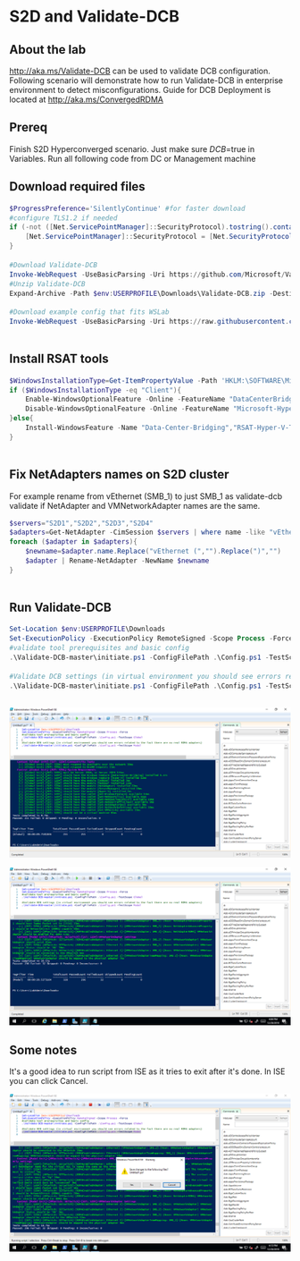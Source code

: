 # S2D and Validate-DCB

## About the lab

http://aka.ms/Validate-DCB can be used to validate DCB configuration. Following scenario will demonstrate how to run Validate-DCB in enterprise environment to detect misconfigurations. Guide for DCB Deployment is located at http://aka.ms/ConvergedRDMA

## Prereq

Finish S2D Hyperconverged scenario. Just make sure $DCB=$true in Variables. Run all following code from DC or Management machine

## Download required files

```PowerShell
$ProgressPreference='SilentlyContinue' #for faster download
#configure TLS1.2 if needed
if (-not ([Net.ServicePointManager]::SecurityProtocol).tostring().contains("Tls12")){
    [Net.ServicePointManager]::SecurityProtocol = [Net.SecurityProtocolType]::Tls12
}

#Download Validate-DCB
Invoke-WebRequest -UseBasicParsing -Uri https://github.com/Microsoft/Validate-DCB/archive/master.zip -OutFile $env:USERPROFILE\Downloads\Validate-DCB.zip
#Unzip Validate-DCB
Expand-Archive -Path $env:USERPROFILE\Downloads\Validate-DCB.zip -DestinationPath $env:USERPROFILE\Downloads\

#Download example config that fits WSLab
Invoke-WebRequest -UseBasicParsing -Uri https://raw.githubusercontent.com/Microsoft/WSLab/dev/Scenarios/S2D%20and%20Validate-DCB/Config.ps1 -OutFile $env:USERPROFILE\Downloads\Config.ps1
 
```

## Install RSAT tools

```PowerShell
$WindowsInstallationType=Get-ItemPropertyValue -Path 'HKLM:\SOFTWARE\Microsoft\Windows NT\CurrentVersion\' -Name InstallationType
if ($WindowsInstallationType -eq "Client"){
    Enable-WindowsOptionalFeature -Online -FeatureName "DataCenterBridging","Microsoft-Hyper-V-All" -NoRestart
    Disable-WindowsOptionalFeature -Online -FeatureName "Microsoft-Hyper-V"
}else{
    Install-WindowsFeature -Name "Data-Center-Bridging","RSAT-Hyper-V-Tools"
}
 
```

## Fix NetAdapters names on S2D cluster

For example rename from vEthernet (SMB_1) to just SMB_1 as validate-dcb validate if NetAdapter and VMNetworkAdapter names are the same.

```PowerShell
$servers="S2D1","S2D2","S2D3","S2D4"
$adapters=Get-NetAdapter -CimSession $servers | where name -like "vEthernet (*"
foreach ($adapter in $adapters){
    $newname=$adapter.name.Replace("vEthernet (","").Replace(")","")
    $adapter | Rename-NetAdapter -NewName $newname
}
 
```

## Run Validate-DCB

```PowerShell
Set-Location $env:USERPROFILE\Downloads
Set-ExecutionPolicy -ExecutionPolicy RemoteSigned -Scope Process -Force
#validate tool prerequisites and basic config
.\Validate-DCB-master\initiate.ps1 -ConfigFilePath .\Config.ps1 -TestScope Global

#Validate DCB settings (in virtual environment you should see errors related to the fact there are no real RDMA adapters)
.\Validate-DCB-master\initiate.ps1 -ConfigFilePath .\Config.ps1 -TestScope Modal
 
```

![](/Scenarios/S2D%20and%20Validate-DCB/Screenshots/GlobalResults.png)

![](/Scenarios/S2D%20and%20Validate-DCB/Screenshots/ModalResults.png)

## Some notes

It's a good idea to run script from ISE as it tries to exit after it's done. In ISE you can click Cancel.

![](/Scenarios/S2D%20and%20Validate-DCB/Screenshots/Exit.png)